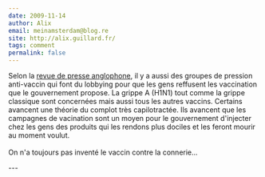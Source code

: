 ```yaml
---
date: 2009-11-14
author: Alix
email: meinamsterdam@blog.re
site: http://alix.guillard.fr/
tags: comment
permalink: false
---
```


<p>
Selon la <a href="http://www.rnw.nl/english/article/press-review-9-november-2009">revue de presse anglophone</a>, il y a aussi des groupes de pression anti-vaccin qui font du lobbying pour que les gens reffusent les vaccination que le gouvernement propose. La grippe A (H1N1) tout comme la grippe classique sont concernées mais aussi tous les autres vaccins. Certains avancent une théorie du complot très capilotractée. Ils avancent que les campagnes de vacination sont un moyen pour le gouvernement d'injecter chez les gens des produits qui les rendons plus dociles et les feront mourir au moment voulut.
<br /><br />
On n'a toujours pas inventé le vaccin contre la connerie...
</p>
---